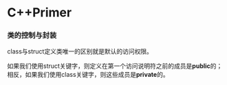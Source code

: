 # C++Primer

### 类的控制与封装

class与struct定义类唯一的区别就是默认的访问权限。

如果我们使用struct关键字，则定义在第一个访问说明符之前的成员是**public**的；相反，如果我们使用class关键字，则这些成员是**private**的。

